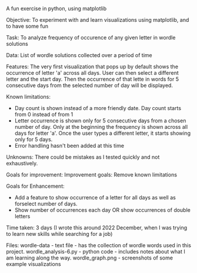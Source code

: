 A fun exercise in python, using matplotlib

Objective: To experiment with and learn visualizations using matplotlib, and to have some fun

Task: To analyze frequency of occurence of any given letter in wordle solutions

Data: List of wordle solutions collected over a period of time

Features:
The very first visualization that pops up by default shows the occurrence of letter 'a' across all days.
User can then select a different letter and the start day. Then the occurrence of that lette in words for 5 consecutive days from the selected number of day will be displayed.

Known limitations: 
- Day count is shown instead of a more friendly date. Day count starts from 0 instead of from 1
- Letter occurrence is shown only for 5 consecutive days from a chosen number of day. Only at the beginning the frequency is shown across all days for letter 'a'. Once the user types a different letter, it starts showing only for 5 days.
- Error handling hasn't been added at this time
  
Unknowns: There could be mistakes as I tested quickly and not exhaustively.

Goals for improvement: Improvement goals: Remove known limitations

Goals for Enhancement: 
- Add a feature to show occurrence of a letter for all days as well as forselect number of days.
- Show number of occurrences each day OR show occurrences of double letters

Time taken: 3 days
(I wrote this around 2022 December, when I was trying to learn new skills while searching for a job)

Files:
wordle-data - text file - has the collection of wordle words used in this project. 
wordle_analysis-6.py - python code - includes notes about what I am learning along the way.
wordle_graph.png - screenshots of some example visualizations
